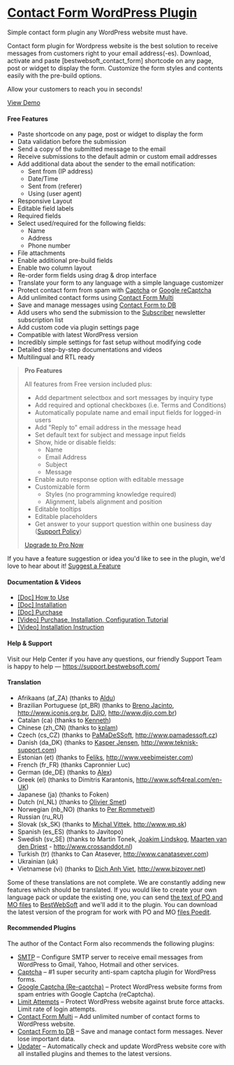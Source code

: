 <a href="https://bestwebsoft.com/products/wordpress/plugins/contact-form/" target=_blank>Contact Form WordPress Plugin</a>
========================

Simple contact form plugin any WordPress website must have.

<p>Contact form plugin for Wordpress website is the best solution to receive messages from customers right to your email address(-es). Download, activate and paste [bestwebsoft_contact_form] shortcode on any page, post or widget to display the form. Customize the form styles and contents easily with the pre-build options.</p>

<p>Allow your customers to reach you in seconds!</p>

<p><a href="https://bestwebsoft.com/demo-for-contact-form-pro/">View Demo</a></p>


<div class='video'></div>


<h4>Free Features</h4>

<ul>
<li>Paste shortcode on any page, post or widget to display the form</li>
<li>Data validation before the submission</li>
<li>Send a copy of the submitted message to the email</li>
<li>Receive submissions to the default admin or custom email addresses</li>
<li>Add additional data about the sender to the email notification:

<ul>
<li>Sent from (IP address) </li>
<li>Date/Time </li>
<li>Sent from (referer)</li>
<li>Using (user agent)</li>
</ul></li>
<li>Responsive Layout</li>
<li>Editable field labels</li>
<li>Required fields</li>
<li>Select used/required for the following fields:

<ul>
<li>Name</li>
<li>Address</li>
<li>Phone number</li>
</ul></li>
<li>File attachments</li>
<li>Enable additional pre-build fields</li>
<li>Enable two column layout</li>
<li>Re-order form fields using drag &#38; drop interface</li>
<li>Translate your form to any language with a simple language customizer</li>
<li>Protect contact form from spam with <a href="https://bestwebsoft.com/products/wordpress/plugins/captcha/?k=45dcf2a5ccd70a7fc8606f8030730ac7">Captcha</a> or <a href="https://bestwebsoft.com/products/wordpress/plugins/google-captcha/?k=159789f556e3a9c58df8f25384903ba5">Google reCaptcha</a></li>
<li>Add unlimited contact forms using <a href="https://bestwebsoft.com/products/wordpress/plugins/contact-form-multi/?k=34543c152eff369d529e9b4da85985a9">Contact Form Multi</a></li>
<li>Save and manage messages using <a href="https://bestwebsoft.com/products/wordpress/plugins/contact-form-to-db/?k=d7d962591b5be0ce6c27af778b1b36ee">Contact Form to DB</a></li>
<li>Add users who send the submission to the <a href="https://bestwebsoft.com/products/wordpress/plugins/subscriber/?k=2ce0827916414c9c8576110f13560030">Subscriber</a> newsletter subscription list</li>
<li>Add custom code via plugin settings page</li>
<li>Compatible with latest WordPress version</li>
<li>Incredibly simple settings for fast setup without modifying code</li>
<li>Detailed step-by-step documentations and videos</li>
<li>Multilingual and RTL ready</li>
</ul>

<blockquote>
  <p><strong>Pro Features</strong></p>
  
  <p>All features from Free version included plus:</p>
  
  <ul>
  <li>Add department selectbox and sort messages by inquiry type</li>
  <li>Add required and optional checkboxes (i.e. Terms and Conditions)</li>
  <li>Automatically populate name and email input fields for logged-in users</li>
  <li>Add "Reply to" email address in the message head</li>
  <li>Set default text for subject and message input fields</li>
  <li>Show, hide or disable fields:
  
  <ul>
  <li>Name</li>
  <li>Email Address</li>
  <li>Subject</li>
  <li>Message</li>
  </ul></li>
  <li>Enable auto response option with editable message</li>
  <li>Customizable form
  
  <ul>
  <li>Styles (no programming knowledge required)</li>
  <li>Alignment, labels alignment and position</li>
  </ul></li>
  <li>Editable tooltips</li>
  <li>Editable placeholders</li>
  <li>Get answer to your support question within one business day (<a href="https://bestwebsoft.com/support-policy/">Support Policy</a>)</li>
  </ul>
  
  <p><a href="https://bestwebsoft.com/products/wordpress/plugins/contact-form/?k=4028655c87316c98ae9ac7ca1928067f">Upgrade to Pro Now</a></p>
</blockquote>

<p>If you have a feature suggestion or idea you'd like to see in the plugin, we'd love to hear about it! <a href="https://support.bestwebsoft.com/hc/en-us/requests/new">Suggest a Feature</a></p>

<h4>Documentation &#38; Videos</h4>

<ul>
<li><a href="https://docs.google.com/document/d/1qZYPJhkSdVyyM6XO5WfiBcTS2Sa9_9UMn4vS2g48JRY/">[Doc] How to Use</a></li>
<li><a href="https://docs.google.com/document/d/1-hvn6WRvWnOqj5v5pLUk7Awyu87lq5B_dO-Tv-MC9JQ/">[Doc] Installation</a></li>
<li><a href="https://docs.google.com/document/d/1EUdBVvnm7IHZ6y0DNyldZypUQKpB8UVPToSc_LdOYQI/">[Doc] Purchase</a></li>
<li><a href="https://www.youtube.com/watch?v=k1wq00ajACo">[Video] Purchase, Installation, Configuration Tutorial</a></li>
<li><a href="https://www.youtube.com/watch?v=JwG2c4PcO8o">[Video] Installation Instruction</a></li>
</ul>

<h4>Help &#38; Support</h4>

<p>Visit our Help Center if you have any questions, our friendly Support Team is happy to help &#8212; <a href="https://support.bestwebsoft.com/">https://support.bestwebsoft.com/</a></p>

<h4>Translation</h4>

<ul>
<li>Afrikaans (af_ZA) (thanks to <a href="mailto:alducornelissen@gmail.com">Aldu</a>)</li>
<li>Brazilian Portuguese (pt_BR) (thanks to <a href="mailto:brenojac@gmail.com">Breno Jacinto</a>, <a href="http://www.iconis.org.br" rel="nofollow">http://www.iconis.org.br</a>, <a href="mailto:wordpress@djio.com.br">DJIO</a>, <a href="http://www.djio.com.br" rel="nofollow">http://www.djio.com.br</a>)</li>
<li>Catalan (ca) (thanks to <a href="mailto:kenneth@snollocer.net">Kenneth</a>)</li>
<li>Chinese (zh_CN) (thanks to <a href="mailto:kplam@qq.com">kplam</a>)</li>
<li>Czech (cs_CZ) (thanks to <a href="mailto:info@pamadessoft.cz">PaMaDeSSoft</a>, <a href="http://www.pamadessoft.cz" rel="nofollow">http://www.pamadessoft.cz</a>)</li>
<li>Danish (da_DK) (thanks to <a href="mailto:support@teknisk-support.com">Kasper Jensen</a>, <a href="http://www.teknisk-support.com" rel="nofollow">http://www.teknisk-support.com</a>)</li>
<li>Estonian (et) (thanks to <a href="mailto:feliks@veebimeister.com">Feliks</a>, <a href="http://www.veebimeister.com" rel="nofollow">http://www.veebimeister.com</a>)</li>
<li>French (fr_FR) (thanks Capronnier Luc)</li>
<li>German (de_DE) (thanks to <a href="mailto:private18@web.de">Alex</a>)</li>
<li>Greek (el) (thanks to Dimitris Karantonis, <a href="http://www.soft4real.com/en-UK" rel="nofollow">http://www.soft4real.com/en-UK</a>)</li>
<li>Japanese (ja) (thanks to Foken)</li>
<li>Dutch (nl_NL) (thanks to <a href="mailto:olivier.smet@dynata.nl">Olivier Smet</a>)</li>
<li>Norwegian (nb_NO) (thanks to <a href="mailto:bestwebsoftcontact@nordsoft.no">Per Rommetveit</a>)</li>
<li>Russian (ru_RU)</li>
<li>Slovak (sk_SK) (thanks to <a href="mailto:michal.vittek@wp.sk">Michal Vittek</a>, <a href="http://www.wp.sk" rel="nofollow">http://www.wp.sk</a>)</li>
<li>Spanish (es_ES) (thanks to Javitopo)</li>
<li>Swedish (sv_SE) (thanks to Martin Tonek, <a href="mailto:joakim@limewoodmedia.com">Joakim Lindskog</a>, <a href="mailto:maarten@vandendriest.com">Maarten van den Driest</a> - <a href="http://www.crossanddot.nl" rel="nofollow">http://www.crossanddot.nl</a>)</li>
<li>Turkish (tr) (thanks to Can Atasever, <a href="http://www.canatasever.com" rel="nofollow">http://www.canatasever.com</a>)</li>
<li>Ukrainian (uk)</li>
<li>Vietnamese (vi) (thanks to <a href="mailto:bizover@gmail.com">Dich Anh Viet</a>, <a href="http://www.bizover.net" rel="nofollow">http://www.bizover.net</a>)</li>
</ul>

<p>Some of these translations are not complete. We are constantly adding new features which should be translated. If you would like to create your own language pack or update the existing one, you can send <a href="https://codex.wordpress.org/Translating_WordPress">the text of PO and MO files</a> to <a href="https://support.bestwebsoft.com/hc/en-us/requests/new">BestWebSoft</a> and we'll add it to the plugin. You can download the latest version of the program for work with PO and MO <a href="https://www.poedit.net/download.php">files Poedit</a>.</p>

<h4>Recommended Plugins</h4>

<p>The author of the Contact Form also recommends the following plugins:</p>

<ul>
<li><a href="https://bestwebsoft.com/products/wordpress/plugins/smtp/">SMTP</a> &#8211; Configure SMTP server to receive email messages from WordPress to Gmail, Yahoo, Hotmail and other services.</li>
<li><a href="https://bestwebsoft.com/products/wordpress/plugins/captcha/?k=45dcf2a5ccd70a7fc8606f8030730ac7">Captcha</a> &#8211; #1 super security anti-spam captcha plugin for WordPress forms.</li>
<li><a href="https://bestwebsoft.com/products/wordpress/plugins/google-captcha/?k=159789f556e3a9c58df8f25384903ba5">Google Captcha (Re-captcha)</a> &#8211; Protect WordPress website forms from spam entries with Google Captcha (reCaptcha).</li>
<li><a href="https://bestwebsoft.com/products/wordpress/plugins/limit-attempts/?k=129e34c19fc68ae4a15b4fc1b4983081">Limit Attempts</a> &#8211; Protect WordPress website against brute force attacks. Limit rate of login attempts.</li>
<li><a href="https://bestwebsoft.com/products/wordpress/plugins/contact-form-multi/?k=34543c152eff369d529e9b4da85985a9">Contact Form Multi</a> &#8211; Add unlimited number of contact forms to WordPress website.</li>
<li><a href="https://bestwebsoft.com/products/wordpress/plugins/contact-form-to-db/?k=d7d962591b5be0ce6c27af778b1b36ee">Contact Form to DB</a> &#8211; Save and manage contact form messages. Never lose important data.</li>
<li><a href="https://bestwebsoft.com/products/wordpress/plugins/updater/?k=982fae837f4c6e3b152183537448dbca">Updater</a> &#8211; Automatically check and update WordPress website core with all installed plugins and themes to the latest versions.</li>
</ul>